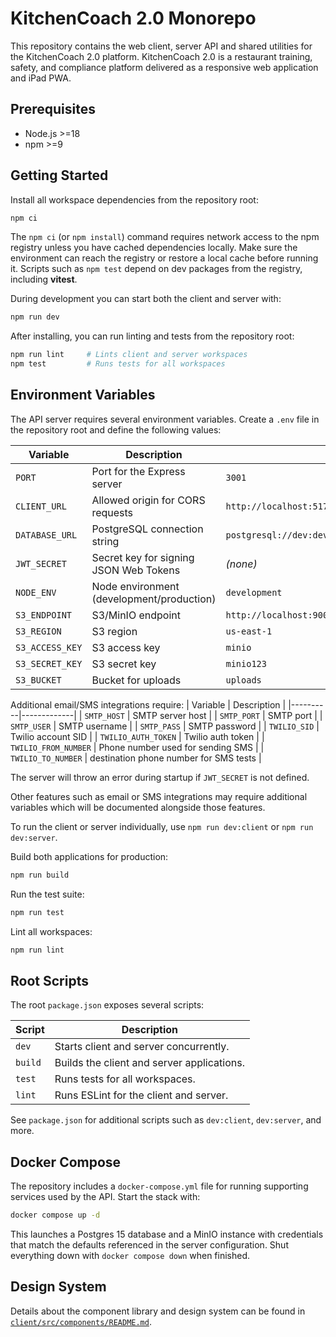 # KitchenCoach 2.0 Monorepo

This repository contains the web client, server API and shared utilities for the KitchenCoach 2.0 platform. KitchenCoach 2.0 is a restaurant training, safety, and compliance platform delivered as a responsive web application and iPad PWA.

## Prerequisites

- Node.js >=18
- npm >=9

## Getting Started

Install all workspace dependencies from the repository root:

```bash
npm ci
```

The `npm ci` (or `npm install`) command requires network access to the npm registry
unless you have cached dependencies locally. Make sure the environment can reach
the registry or restore a local cache before running it. Scripts such as
`npm test` depend on dev packages from the registry, including **vitest**.

During development you can start both the client and server with:

```bash
npm run dev
```

After installing, you can run linting and tests from the repository root:

```bash
npm run lint     # Lints client and server workspaces
npm test         # Runs tests for all workspaces
```

## Environment Variables

The API server requires several environment variables. Create a `.env` file in the repository root and define the following values:

| Variable | Description | Default |
|----------|-------------|---------|
| `PORT` | Port for the Express server | `3001` |
| `CLIENT_URL` | Allowed origin for CORS requests | `http://localhost:5173` |
| `DATABASE_URL` | PostgreSQL connection string | `postgresql://dev:dev@localhost:5432/kitchencoach_dev` |
| `JWT_SECRET` | Secret key for signing JSON Web Tokens | *(none)* |
| `NODE_ENV` | Node environment (development/production) | `development` |
| `S3_ENDPOINT` | S3/MinIO endpoint | `http://localhost:9000` |
| `S3_REGION` | S3 region | `us-east-1` |
| `S3_ACCESS_KEY` | S3 access key | `minio` |
| `S3_SECRET_KEY` | S3 secret key | `minio123` |
| `S3_BUCKET` | Bucket for uploads | `uploads` |

Additional email/SMS integrations require:
| Variable | Description |
|----------|-------------|
| `SMTP_HOST` | SMTP server host |
| `SMTP_PORT` | SMTP port |
| `SMTP_USER` | SMTP username |
| `SMTP_PASS` | SMTP password |
| `TWILIO_SID` | Twilio account SID |
| `TWILIO_AUTH_TOKEN` | Twilio auth token |
| `TWILIO_FROM_NUMBER` | Phone number used for sending SMS |
| `TWILIO_TO_NUMBER` | destination phone number for SMS tests |

The server will throw an error during startup if `JWT_SECRET` is not defined.

Other features such as email or SMS integrations may require additional variables which will be documented alongside those features.

To run the client or server individually, use `npm run dev:client` or `npm run dev:server`.

Build both applications for production:

```bash
npm run build
```

Run the test suite:

```bash
npm run test
```

Lint all workspaces:

```bash
npm run lint
```

## Root Scripts

The root `package.json` exposes several scripts:

| Script | Description |
| --- | --- |
| `dev` | Starts client and server concurrently. |
| `build` | Builds the client and server applications. |
| `test` | Runs tests for all workspaces. |
| `lint` | Runs ESLint for the client and server. |

See `package.json` for additional scripts such as `dev:client`, `dev:server`, and more.

## Docker Compose

The repository includes a `docker-compose.yml` file for running supporting
services used by the API. Start the stack with:

```bash
docker compose up -d
```

This launches a Postgres 15 database and a MinIO instance with credentials that
match the defaults referenced in the server configuration. Shut everything down
with `docker compose down` when finished.

## Design System

Details about the component library and design system can be found in [`client/src/components/README.md`](client/src/components/README.md).

